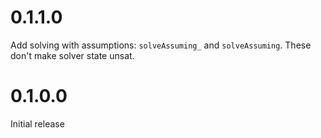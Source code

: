 # 0.1.1.0

Add solving with assumptions: `solveAssuming_` and `solveAssuming`.
These don't make solver state unsat.

# 0.1.0.0

Initial release
